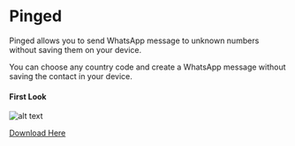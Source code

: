 # Pinged

Pinged allows you to send WhatsApp message to unknown numbers without saving them on your device.<br>

You can choose any country code and create a WhatsApp message without saving the contact in your device.<br>

#### First Look ####

![alt text](https://github.com/SatYu26/Pinged/blob/main/SS1.jpg)

<a href="https://github.com/SatYu26/Pinged/releases/download/v1.0/Pinged.apk">Download Here</a>
